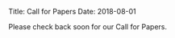 Title: Call for Papers
Date: 2018-08-01

Please check back soon for our Call for Papers.

<!-- ### NIPS Workshop on Machine Learning for Health (NIPS ML4H 2018)


A workshop at the Thirty-Second Annual Conference on Neural Information Processing Systems (NIPS 2018).

Saturday, December 8, 2018

Palais des Congrès de Montréal, Montréal, Canada

[https://ml4health.github.io/2018/](https://ml4health.github.io/2018/
)

* [Dates](#dates)
* [Abstract](#abstract)
* [Paper submission instructions](#submission_instructions)

Please direct questions to: TODO

### <a id="dates"></a> DATES

TODO

* Sat Dec 01, 2018: Final papers posted online (with permission)
* Sat Dec 08, 2018: Workshop

### <a id="abstract"></a> ABSTRACT

TODO FILL TEXT

### <a id="submission_instructions"></a> PAPER SUBMISSION INSTRUCTIONS

TODO FILL TEXT

Researchers interested in contributing should upload short, anonymized papers of up to 4 pages in PDF format by TODO in the timezone of your choice.

Please submit via our ML4H EasyChair website: TODO

Papers should adhere to the NIPS conference paper format, 
via the NIPS LaTeX style file:
[https://nips.cc/Conferences/2018/PaperInformation/StyleFiles](https://nips.cc/Conferences/2018/PaperInformation/StyleFiles).

Workshop papers should be at most 4 pages of content, including text and figures. Additional pages containing only bibliographic references can be included without penalty.

Authors will not be penalized for including an appendix of supplementary material after the references. However, reviewers will not be required to consult any appendices to make their decisions. The main 4-page paper should adequately describe the work and its contributions.

#### Relevant Topics

Submitted papers should describe innovative machine learning research focused on relevant problems in health and medicine. 
This can mean new models, new datasets, new algorithms, or new applications.
Topics of interest include but are not limited to reinforcement learning, temporal models, deep learning, semi-supervised learning, data integration, learning from missing or biased data, learning from non-stationary data, model criticism, model interpretability, causality, model biases, and transfer learning.

#### Peer Review and Acceptance Criteria

All submissions will undergo double-blind peer review. It will be up to the authors to ensure the proper anonymization of their paper. Do not include any names or affiliations. Refer to your own past work in the third-person.

Accepted papers will be chosen based on technical merit and suitability to the workshop's goals. All accepted papers will be included in one of two poster presentation sessions on the day of the workshop. Some accepted papers will be invited to give short oral spotlight presentations at the workshop.

#### Registration and Attendance

To promote community interaction, we hope at least one presenting author
has registered and can attend the workshop. However, because NIPS workshop
registration has sold out, we encourage all researchers to submit a paper
regardless of their registration status.

Accepted papers that cannot attend will at least be listed on our website.
It is unlikely that we will be able to create new registration spots for
accepted papers, but we are exploring possibilities. If your paper is
accepted and you cannot attend due to registration or other issues, please
contact us after you are accepted and we'll find solutions on a
case-by-case basis. Acceptance notifications will go out a few days before
the NIPS deadline for full refunds.

#### Copyright for Accepted Papers

This workshop will be informally published online but not officially archived. This means:

* **Authors will retain full copyright** of their papers.

* Acceptance to NIPS ML4H 2018 does not preclude publication of the same material in another journal or conference.

We encourage (but do not require) accepted papers to be posted on arXiv. With author permission, we will post links to accepted short papers on our workshop website.

Our workshop does allow submission of papers that are under review or have been recently published in a conference or a journal. Authors should clearly state any overlapping published work at time of submission.

 -->